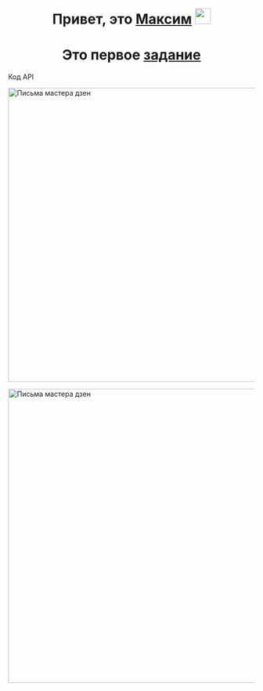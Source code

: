 <h1 align="center">Привет, это <a href="https://github.com/TheFl1ppy" target="_blank">Максим</a> 
<img src="https://github.com/blackcater/blackcater/raw/main/images/Hi.gif" height="32"/></h1>

<h1 align="center">Это первое <a href="https://github.com/TheFl1ppy/API/tree/main/API1" target="_blank">задание</a></h1>

<head>
  <meta charset="utf-8">
  Код API
 </head>
 <body>
  <p> <img src="https://github.com/TheFl1ppy/Assets/blob/main/code.png" align="middle"  height="600" alt="Письма мастера дзен"></p>
  <p> <img src="https://github.com/TheFl1ppy/Assets/blob/main/site1.png" align="middle" height="600" alt="Письма мастера дзен"></p>
 </body>
